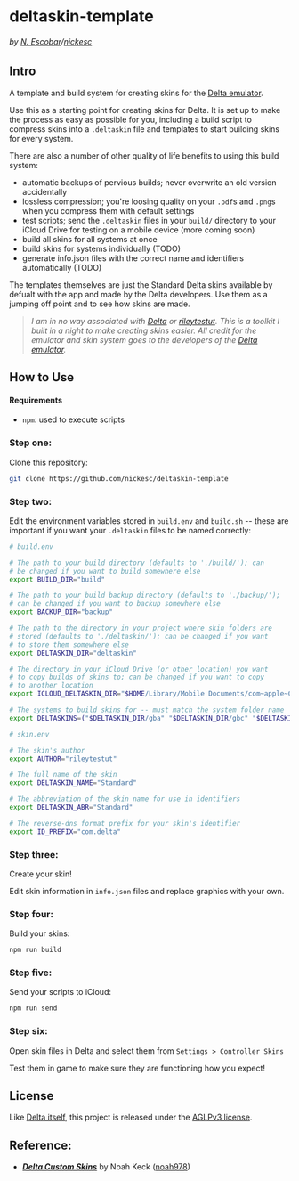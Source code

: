 # deltaskin-template

###### by [N. Escobar](https://nickesc.github.io)/[nickesc](https://github.com/nickesc)

## Intro

A template and build system for creating skins for the [Delta emulator](https://github.com/rileytestut/Delta).

Use this as a starting point for creating skins for Delta. It is set up to make the process as easy as possible for you, including a build script to compress skins into a `.deltaskin` file and templates to start building skins for every system.

There are also a number of other quality of life benefits to using this build system:
- automatic backups of pervious builds; never overwrite an old version accidentally
- lossless compression; you're loosing quality on your `.pdf`s and `.png`s when you compress them with default settings
- test scripts; send the `.deltaskin` files in your `build/` directory to your iCloud Drive for testing on a mobile device (more coming soon)
- build all skins for all systems at once
- build skins for systems individually (TODO)
- generate info.json files with the correct name and identifiers automatically (TODO)

The templates themselves are just the Standard Delta skins available by defualt with the app and made by the Delta developers. Use them as a jumping off point and to see how skins are made.

> *I am in no way associated with [Delta](https://github.com/rileytestut/Delta) or [rileytestut](https://github.com/rileytestut). This is a toolkit I built in a night to make creating skins easier. All credit for the emulator and skin system goes to the developers of the [Delta emulator](https://github.com/rileytestut/Delta).*


## How to Use

#### Requirements
- `npm`: used to execute scripts

### Step one:

Clone this repository:

```sh
git clone https://github.com/nickesc/deltaskin-template
```


### Step two:

Edit the environment variables stored in `build.env` and `build.sh` -- these are important if you want your `.deltaskin` files to be named correctly:

``` sh
# build.env

# The path to your build directory (defaults to './build/'); can
# be changed if you want to build somewhere else
export BUILD_DIR="build"

# The path to your build backup directory (defaults to './backup/');
# can be changed if you want to backup somewhere else
export BACKUP_DIR="backup"

# The path to the directory in your project where skin folders are 
# stored (defaults to './deltaskin/'); can be changed if you want
# to store them somewhere else
export DELTASKIN_DIR="deltaskin"

# The directory in your iCloud Drive (or other location) you want
# to copy builds of skins to; can be changed if you want to copy
# to another location
export ICLOUD_DELTASKIN_DIR="$HOME/Library/Mobile Documents/com~apple~CloudDocs/Emulation/Delta/skins"

# The systems to build skins for -- must match the system folder name
export DELTASKINS=("$DELTASKIN_DIR/gba" "$DELTASKIN_DIR/gbc" "$DELTASKIN_DIR/n64" "$DELTASKIN_DIR/nds" "$DELTASKIN_DIR/nes" "$DELTASKIN_DIR/snes")
```

``` sh
# skin.env

# The skin's author
export AUTHOR="rileytestut"

# The full name of the skin
export DELTASKIN_NAME="Standard"

# The abbreviation of the skin name for use in identifiers
export DELTASKIN_ABR="Standard"

# The reverse-dns format prefix for your skin's identifier
export ID_PREFIX="com.delta"
```


### Step three:

Create your skin!

Edit skin information in `info.json` files and replace graphics with your own.


### Step four:

Build your skins:

```sh
npm run build
```

### Step five:

Send your scripts to iCloud:

```sh
npm run send
```

### Step six:

Open skin files in Delta and select them from `Settings > Controller Skins`

Test them in game to make sure they are functioning how you expect!

## License

Like [Delta itself](https://github.com/rileytestut/Delta#Licensing), this project is released under the [AGLPv3 license](https://github.com/nickesc/deltaskin-template/blob/main/LICENSE). 

## Reference:

- [***Delta Custom Skins***](https://noah978.gitbook.io/delta-docs/skins) by Noah Keck ([noah978](https://github.com/noah978))
